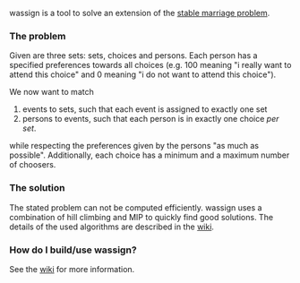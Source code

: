 wassign is a tool to solve an extension of the [stable marriage problem](https://en.wikipedia.org/wiki/Stable_marriage_problem).

### The problem

Given are three sets: sets, choices and persons. Each person has a specified preferences towards all choices (e.g. 100 meaning "i really want to attend this choice" and 0 meaning "i do not want to attend this choice").

We now want to match

1. events to sets, such that each event is assigned to exactly one set
2. persons to events, such that each person is in exactly one choice *per set*.

while respecting the preferences given by the persons "as much as possible". Additionally, each choice has a minimum and a maximum number of choosers.

### The solution

The stated problem can not be computed efficiently. wassign uses a combination of hill climbing and MIP to quickly find good solutions. The details of the used algorithms are described in the [wiki](https://github.com/MaximilianAzendorf/wassign/wiki).

### How do I build/use wassign?

See the [wiki](https://github.com/MaximilianAzendorf/wassign/wiki) for more information.
